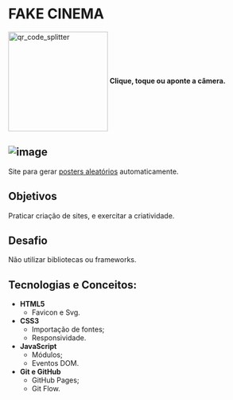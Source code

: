 # FAKE CINEMA

<a href="https://gileadeteixeira.github.io/fake-cinema/" target="_blank" ><img width="200px" align="center" src="https://user-images.githubusercontent.com/77688036/129353128-5d572e90-8f3a-4f30-984a-988a3171d6f3.png" alt="qr_code_splitter"></a> **Clique, toque ou aponte a câmera.**


![image](https://user-images.githubusercontent.com/77688036/126782425-8a893d18-3483-4185-b666-befdd6bf7b1a.png)
---
Site para gerar [posters aleatórios](https://via.placeholder.com) automaticamente.

## Objetivos
Praticar criação de sites, e exercitar a criatividade.

## Desafio
Não utilizar bibliotecas ou frameworks.

## Tecnologias e Conceitos:
  - **HTML5**
    - Favicon e Svg.
  - **CSS3**
    - Importação de fontes;
    - Responsividade.
  - **JavaScript**
    - Módulos;
    - Eventos DOM.
  - **Git e GitHub**
    - GitHub Pages;
    - Git Flow.
